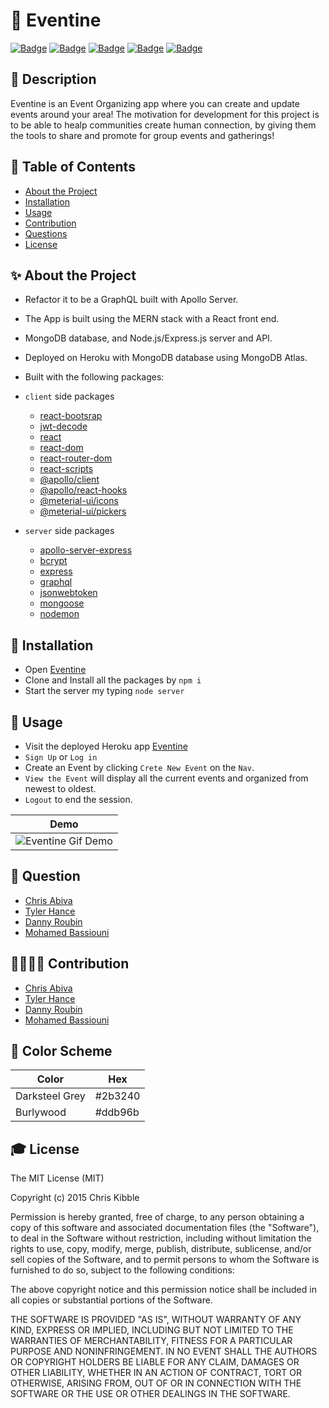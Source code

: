 # 📅 Eventine

[![Badge](https://img.shields.io/badge/License-MIT-blue)](https://opensource.org/licenses/MIT)
[![Badge](https://img.shields.io/badge/GitHub-chabivz-blueviolet?style=flat-square&logo=appveyor)](https://github.com/chabivz)
[![Badge](https://img.shields.io/badge/GitHub-tylerhance-brightgreen?style=flat-square&logo=appveyor)](https://github.com/tylerhance)
[![Badge](https://img.shields.io/badge/GitHub-DannyRoubin-lightgrey?style=flat-square&logo=appveyor)](https://github.com/DannyRoubin)
[![Badge](https://img.shields.io/badge/GitHub-MohamedB--01-red?style=flat-square&logo=appveyor)](https://github.com/MohamedB-01)

## 📙 Description
Eventine is an Event Organizing app where you can create and update events around your area! The motivation for development for this project is to be able to healp communities create human connection, by giving them the tools to share and promote for group events and gatherings!
## 🧐 Table of Contents

- [About the Project](#about-the-project)
- [Installation](#installation)
- [Usage](#usage)
- [Contribution](#contribution)
- [Questions](#questions)
- [License](#License)

## ✨ About the Project

- Refactor it to be a GraphQL built with Apollo Server.
- The App is built using the MERN stack with a React front end.
- MongoDB database, and Node.js/Express.js server and API.
- Deployed on Heroku with MongoDB database using MongoDB Atlas.

- Built with the following packages: 
- `client` side packages
  - [react-bootsrap](https://www.npmjs.com/package/react-bootstrap)
  - [jwt-decode](https://www.npmjs.com/package/jwt-decode)
  - [react](https://www.npmjs.com/package/react)
  - [react-dom](https://www.npmjs.com/package/react-dom)
  - [react-router-dom](https://www.npmjs.com/package/react-router-dom)
  - [react-scripts](https://www.npmjs.com/package/react-scripts)
  - [@apollo/client](https://www.apollographql.com/docs/react/)
  - [@apollo/react-hooks](https://www.npmjs.com/package/@apollo/react-hooks)
  - [@meterial-ui/icons](https://material-ui.com/)
  - [@meterial-ui/pickers](https://material-ui.com/)
  

- `server` side packages
  - [apollo-server-express](https://www.npmjs.com/package/apollo-server-express)
  - [bcrypt](https://www.npmjs.com/package/bcrypt)
  - [express](https://www.npmjs.com/package/express)
  - [graphql](https://www.npmjs.com/package/graphql)
  - [jsonwebtoken](https://www.npmjs.com/package/jsonwebtoken)
  - [mongoose](https://www.npmjs.com/package/mongoose)
  - [nodemon](nodemon)
## 🚀 Installation

- Open [Eventine](https://github.com/tylerhance/Eventine)
- Clone and Install all the packages by `npm i`
- Start the server my typing `node server`

## 💫 Usage

- Visit the deployed Heroku app [Eventine](https://floating-brook-52751.herokuapp.com/)
- `Sign Up` or `Log in` 
- Create an Event by clicking `Crete New Event` on the `Nav`.  
- `View the Event` will display all the current events and organized from newest to oldest.
- `Logout` to end the session. 

|Demo|
|---|
|![Eventine Gif Demo](./images/eventine-demo.gif)|

## 🙋 Question

- [Chris Abiva](https://github.com/Chabivz)
- [Tyler Hance](https://github.com/tylerhance)
- [Danny Roubin](https://github.com/DannyRoubin)
- [Mohamed Bassiouni](https://github.com/MohamedB-01)

## 👨‍👨‍👦‍👦 Contribution

- [Chris Abiva](https://github.com/Chabivz)
- [Tyler Hance](https://github.com/tylerhance)
- [Danny Roubin](https://github.com/DannyRoubin)
- [Mohamed Bassiouni](https://github.com/MohamedB-01)

## 🎨 Color Scheme

|Color|Hex|
|---|---|
Darksteel Grey|#2b3240|
Burlywood|#ddb96b|
## 🎓 License

The MIT License (MIT)

Copyright (c) 2015 Chris Kibble

Permission is hereby granted, free of charge, to any person obtaining a copy of this software and associated documentation files (the "Software"), to deal in the Software without restriction, including without limitation the rights to use, copy, modify, merge, publish, distribute, sublicense, and/or sell copies of the Software, and to permit persons to whom the Software is furnished to do so, subject to the following conditions:

The above copyright notice and this permission notice shall be included in all copies or substantial portions of the Software.

THE SOFTWARE IS PROVIDED "AS IS", WITHOUT WARRANTY OF ANY KIND, EXPRESS OR IMPLIED, INCLUDING BUT NOT LIMITED TO THE WARRANTIES OF MERCHANTABILITY, FITNESS FOR A PARTICULAR PURPOSE AND NONINFRINGEMENT. IN NO EVENT SHALL THE AUTHORS OR COPYRIGHT HOLDERS BE LIABLE FOR ANY CLAIM, DAMAGES OR OTHER LIABILITY, WHETHER IN AN ACTION OF CONTRACT, TORT OR OTHERWISE, ARISING FROM, OUT OF OR IN CONNECTION WITH THE SOFTWARE OR THE USE OR OTHER DEALINGS IN THE SOFTWARE.